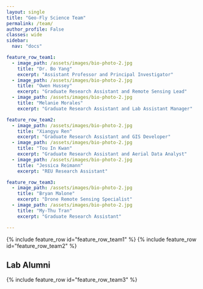 ```yaml
---
layout: single
title: "Geo-Fly Science Team"
permalink: /team/
author_profile: False
classes: wide
sidebar:
  nav: "docs"

feature_row_team1:
  - image_path: /assets/images/bio-photo-2.jpg
    title: "Dr. Bo Yang"
    excerpt: "Assistant Professor and Principal Investigator"
  - image_path: /assets/images/bio-photo-2.jpg
    title: "Owen Hussey"
    excerpt: "Graduate Research Assistant and Remote Sensing Lead"
  - image_path: /assets/images/bio-photo-2.jpg
    title: "Melanie Morales"
    excerpt: "Graduate Research Assistant and Lab Assistant Manager"

feature_row_team2:
  - image_path: /assets/images/bio-photo-2.jpg
    title: "Xiangyu Ren"
    excerpt: "Graduate Research Assistant and GIS Developer"
  - image_path: /assets/images/bio-photo-2.jpg
    title: "Tou In Kwan"
    excerpt: "Graduate Research Assistant and Aerial Data Analyst"
  - image_path: /assets/images/bio-photo-2.jpg
    title: "Jessica Reimann"
    excerpt: "REU Research Assistant"

feature_row_team3:
  - image_path: /assets/images/bio-photo-2.jpg
    title: "Bryan Malone"
    excerpt: "Drone Remote Sensing Specialist"
  - image_path: /assets/images/bio-photo-2.jpg
    title: "My-Thu Tran"
    excerpt: "Graduate Research Assistant"

---
```

{% include feature_row id="feature_row_team1" %}
{% include feature_row id="feature_row_team2" %}
## Lab Alumni
{% include feature_row id="feature_row_team3" %}




